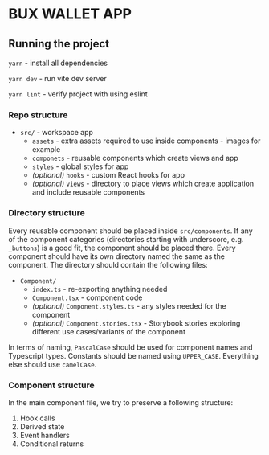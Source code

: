 # BUX WALLET APP

## Running the project

`yarn` - install all dependencies

`yarn dev` - run vite dev server

`yarn lint` - verify project with using eslint


### Repo structure

- `src/` - workspace app
    - `assets` - extra assets required to use inside components - images for example
    - `componets` - reusable components which create views and app
    - `styles` - global styles for app
    - _(optional)_ `hooks` - custom React hooks for app
    - _(optional)_ `views` - directory to place views which create application and include reusable components

### Directory structure

Every reusable component should be placed inside `src/components`. If any of the component categories
(directories starting with underscore, e.g. `_buttons`) is a good fit, the component should be placed there. Every
component should have its own directory named the same as the component. The directory should contain the following
files:

- `Component/`
    - `index.ts` - re-exporting anything needed
    - `Component.tsx` - component code
    - _(optional)_ `Component.styles.ts` - any styles needed for the component
    - _(optional)_ `Component.stories.tsx` - Storybook stories exploring different use cases/variants of the component

In terms of naming, `PascalCase` should be used for component names and Typescript types. Constants should be named
using `UPPER_CASE`. Everything else should use `camelCase`.

### Component structure

In the main component file, we try to preserve a following structure:

1. Hook calls
2. Derived state
3. Event handlers
4. Conditional returns
